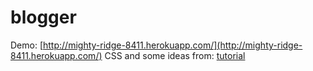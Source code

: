 # blogger #

Demo: [http://mighty-ridge-8411.herokuapp.com/](http://mighty-ridge-8411.herokuapp.com/)
CSS and some ideas from: [tutorial](http://tutorials.jumpstartlab.com/projects/blogger.html)
